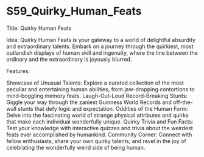 # S59_Quirky_Human_Feats


Title: Quirky Human Feats

Idea:
Quirky Human Feats is your gateway to a world of delightful absurdity and extraordinary talents. Embark on a journey through the quirkiest, most outlandish displays of human skill and ingenuity, where the line between the ordinary and the extraordinary is joyously blurred.

Features:

Showcase of Unusual Talents: Explore a curated collection of the most peculiar and entertaining human abilities, from jaw-dropping contortions to mind-boggling memory feats.
Laugh-Out-Loud Record-Breaking Stunts: Giggle your way through the zaniest Guinness World Records and off-the-wall stunts that defy logic and expectation.
Oddities of the Human Form: Delve into the fascinating world of strange physical attributes and quirks that make each individual wonderfully unique.
Quirky Trivia and Fun Facts: Test your knowledge with interactive quizzes and trivia about the weirdest feats ever accomplished by humankind.
Community Corner: Connect with fellow enthusiasts, share your own quirky talents, and revel in the joy of celebrating the wonderfully weird side of being human.

